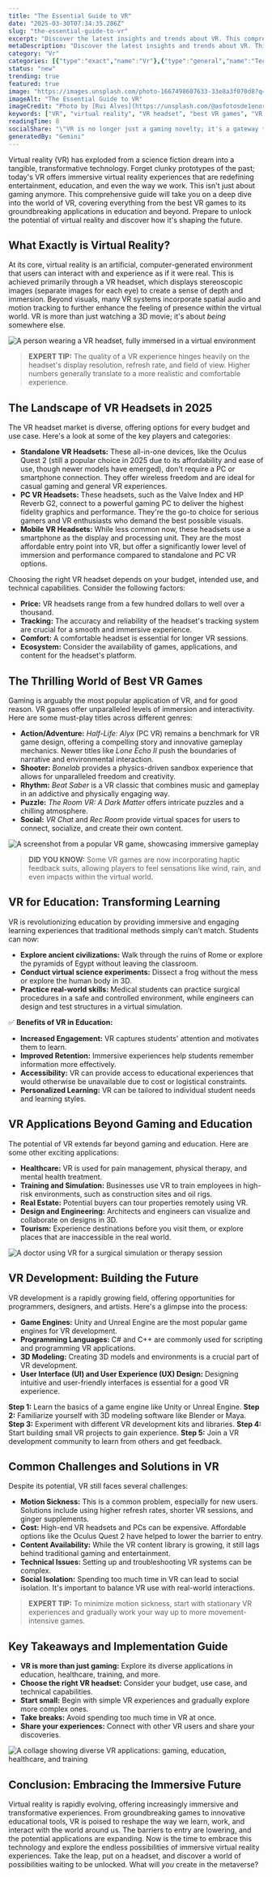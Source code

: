 ```yaml
---
title: "The Essential Guide to VR"
date: "2025-03-30T07:34:35.286Z"
slug: "the-essential-guide-to-vr"
excerpt: "Discover the latest insights and trends about VR. This comprehensive guide covers everything you need to know about VR in 2025."
metaDescription: "Discover the latest insights and trends about VR. This comprehensive guide covers everything you need to know about VR in 2025."
category: "Vr"
categories: [{"type":"exact","name":"Vr"},{"type":"general","name":"Technology"},{"type":"medium","name":"Computer Graphics"},{"type":"specific","name":"Immersive Experiences"},{"type":"niche","name":"Haptic Feedback"}]
status: "new"
trending: true
featured: true
image: "https://images.unsplash.com/photo-1667498607633-33e8a3f070d8?q=85&w=1200&fit=max&fm=webp&auto=compress"
imageAlt: "The Essential Guide to VR"
imageCredit: "Photo by [Rui Alves](https://unsplash.com/@asfotosde1enorme) on Unsplash"
keywords: ["VR", "virtual reality", "VR headset", "best VR games", "VR for education", "affordable VR", "Oculus Quest 2", "VR development", "VR applications", "immersive virtual reality experiences"]
readingTime: 8
socialShare: "\"VR is no longer just a gaming novelty; it's a gateway to entirely new experiences and a powerful tool for learning, collaboration, and creativity.\""
generatedBy: "Gemini"
---
```




Virtual reality (VR) has exploded from a science fiction dream into a tangible, transformative technology. Forget clunky prototypes of the past; today's VR offers immersive virtual reality experiences that are redefining entertainment, education, and even the way we work. This isn't just about gaming anymore. This comprehensive guide will take you on a deep dive into the world of VR, covering everything from the best VR games to its groundbreaking applications in education and beyond. Prepare to unlock the potential of virtual reality and discover how it's shaping the future.

## What Exactly is Virtual Reality?

At its core, virtual reality is an artificial, computer-generated environment that users can interact with and experience as if it were real. This is achieved primarily through a VR headset, which displays stereoscopic images (separate images for each eye) to create a sense of depth and immersion. Beyond visuals, many VR systems incorporate spatial audio and motion tracking to further enhance the feeling of presence within the virtual world. VR is more than just watching a 3D movie; it's about *being* somewhere else.

![A person wearing a VR headset, fully immersed in a virtual environment](https://images.unsplash.com/photo-1667498606907-1f53824a8105?q=85&w=1200&fit=max&fm=webp&auto=compress)

> **EXPERT TIP:** The quality of a VR experience hinges heavily on the headset's display resolution, refresh rate, and field of view. Higher numbers generally translate to a more realistic and comfortable experience.

## The Landscape of VR Headsets in 2025

The VR headset market is diverse, offering options for every budget and use case. Here's a look at some of the key players and categories:

*   **Standalone VR Headsets:** These all-in-one devices, like the Oculus Quest 2 (still a popular choice in 2025 due to its affordability and ease of use, though newer models have emerged), don't require a PC or smartphone connection. They offer wireless freedom and are ideal for casual gaming and general VR experiences.
*   **PC VR Headsets:** These headsets, such as the Valve Index and HP Reverb G2, connect to a powerful gaming PC to deliver the highest fidelity graphics and performance. They're the go-to choice for serious gamers and VR enthusiasts who demand the best possible visuals.
*   **Mobile VR Headsets:** While less common now, these headsets use a smartphone as the display and processing unit. They are the most affordable entry point into VR, but offer a significantly lower level of immersion and performance compared to standalone and PC VR options.

Choosing the right VR headset depends on your budget, intended use, and technical capabilities. Consider the following factors:

*   **Price:** VR headsets range from a few hundred dollars to well over a thousand.
*   **Tracking:** The accuracy and reliability of the headset's tracking system are crucial for a smooth and immersive experience.
*   **Comfort:** A comfortable headset is essential for longer VR sessions.
*   **Ecosystem:** Consider the availability of games, applications, and content for the headset's platform.

## The Thrilling World of Best VR Games

Gaming is arguably the most popular application of VR, and for good reason. VR games offer unparalleled levels of immersion and interactivity. Here are some must-play titles across different genres:

*   **Action/Adventure:** *Half-Life: Alyx* (PC VR) remains a benchmark for VR game design, offering a compelling story and innovative gameplay mechanics. Newer titles like *Lone Echo II* push the boundaries of narrative and environmental interaction.
*   **Shooter:** *Bonelab* provides a physics-driven sandbox experience that allows for unparalleled freedom and creativity.
*   **Rhythm:** *Beat Saber* is a VR classic that combines music and gameplay in an addictive and physically engaging way.
*   **Puzzle:** *The Room VR: A Dark Matter* offers intricate puzzles and a chilling atmosphere.
*   **Social:** *VR Chat* and *Rec Room* provide virtual spaces for users to connect, socialize, and create their own content.

![A screenshot from a popular VR game, showcasing immersive gameplay](https://images.unsplash.com/photo-1667498607319-7b08208c1a9a?q=85&w=1200&fit=max&fm=webp&auto=compress)

> **DID YOU KNOW:** Some VR games are now incorporating haptic feedback suits, allowing players to feel sensations like wind, rain, and even impacts within the virtual world.

## VR for Education: Transforming Learning

VR is revolutionizing education by providing immersive and engaging learning experiences that traditional methods simply can't match. Students can now:

*   **Explore ancient civilizations:** Walk through the ruins of Rome or explore the pyramids of Egypt without leaving the classroom.
*   **Conduct virtual science experiments:** Dissect a frog without the mess or explore the human body in 3D.
*   **Practice real-world skills:** Medical students can practice surgical procedures in a safe and controlled environment, while engineers can design and test structures in a virtual simulation.

✅ **Benefits of VR in Education:**

*   **Increased Engagement:** VR captures students' attention and motivates them to learn.
*   **Improved Retention:** Immersive experiences help students remember information more effectively.
*   **Accessibility:** VR can provide access to educational experiences that would otherwise be unavailable due to cost or logistical constraints.
*   **Personalized Learning:** VR can be tailored to individual student needs and learning styles.

## VR Applications Beyond Gaming and Education

The potential of VR extends far beyond gaming and education. Here are some other exciting applications:

*   **Healthcare:** VR is used for pain management, physical therapy, and mental health treatment.
*   **Training and Simulation:** Businesses use VR to train employees in high-risk environments, such as construction sites and oil rigs.
*   **Real Estate:** Potential buyers can tour properties remotely using VR.
*   **Design and Engineering:** Architects and engineers can visualize and collaborate on designs in 3D.
*   **Tourism:** Experience destinations before you visit them, or explore places that are inaccessible in the real world.

![A doctor using VR for a surgical simulation or therapy session](https://images.unsplash.com/photo-1617802690658-1173a812650d?q=85&w=1200&fit=max&fm=webp&auto=compress)

## VR Development: Building the Future

VR development is a rapidly growing field, offering opportunities for programmers, designers, and artists. Here's a glimpse into the process:

*   **Game Engines:** Unity and Unreal Engine are the most popular game engines for VR development.
*   **Programming Languages:** C# and C++ are commonly used for scripting and programming VR applications.
*   **3D Modeling:** Creating 3D models and environments is a crucial part of VR development.
*   **User Interface (UI) and User Experience (UX) Design:** Designing intuitive and user-friendly interfaces is essential for a good VR experience.

**Step 1:** Learn the basics of a game engine like Unity or Unreal Engine.
**Step 2:** Familiarize yourself with 3D modeling software like Blender or Maya.
**Step 3:** Experiment with different VR development kits and libraries.
**Step 4:** Start building small VR projects to gain experience.
**Step 5:** Join a VR development community to learn from others and get feedback.

## Common Challenges and Solutions in VR

Despite its potential, VR still faces several challenges:

*   **Motion Sickness:** This is a common problem, especially for new users. Solutions include using higher refresh rates, shorter VR sessions, and ginger supplements.
*   **Cost:** High-end VR headsets and PCs can be expensive. Affordable options like the Oculus Quest 2 have helped to lower the barrier to entry.
*   **Content Availability:** While the VR content library is growing, it still lags behind traditional gaming and entertainment.
*   **Technical Issues:** Setting up and troubleshooting VR systems can be complex.
*   **Social Isolation:** Spending too much time in VR can lead to social isolation. It's important to balance VR use with real-world interactions.

> **EXPERT TIP:** To minimize motion sickness, start with stationary VR experiences and gradually work your way up to more movement-intensive games.

## Key Takeaways and Implementation Guide

*   **VR is more than just gaming:** Explore its diverse applications in education, healthcare, training, and more.
*   **Choose the right VR headset:** Consider your budget, use case, and technical capabilities.
*   **Start small:** Begin with simple VR experiences and gradually explore more complex ones.
*   **Take breaks:** Avoid spending too much time in VR at once.
*   **Share your experiences:** Connect with other VR users and share your discoveries.

![A collage showing diverse VR applications: gaming, education, healthcare, and training](https://images.unsplash.com/photo-1737125165160-4761730ea3ac?q=85&w=1200&fit=max&fm=webp&auto=compress)

## Conclusion: Embracing the Immersive Future

Virtual reality is rapidly evolving, offering increasingly immersive and transformative experiences. From groundbreaking games to innovative educational tools, VR is poised to reshape the way we learn, work, and interact with the world around us. The barriers to entry are lowering, and the potential applications are expanding. Now is the time to embrace this technology and explore the endless possibilities of immersive virtual reality experiences. Take the leap, put on a headset, and discover a world of possibilities waiting to be unlocked. What will *you* create in the metaverse?
